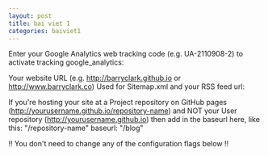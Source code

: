 ```yaml
---
layout: post
title: bai viet 1
categories: baiviet1 
---
```


Enter your Google Analytics web tracking code (e.g. UA-2110908-2) to activate tracking
google_analytics:

Your website URL (e.g. http://barryclark.github.io or http://www.barryclark.co)
Used for Sitemap.xml and your RSS feed
url:

If you're hosting your site at a Project repository on GitHub pages
(http://yourusername.github.io/repository-name)
 and NOT your User repository (http://yourusername.github.io)
then add in the baseurl here, like this: "/repository-name"
baseurl: "/blog"


 !! You don't need to change any of the configuration flags below !!
